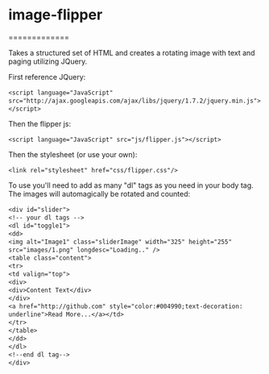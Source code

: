 # image-flipper
=============

Takes a structured set of HTML and creates a rotating image with text and paging utilizing JQuery.

First reference JQuery:

    <script language="JavaScript" src="http://ajax.googleapis.com/ajax/libs/jquery/1.7.2/jquery.min.js"></script>

Then the flipper js:

    <script language="JavaScript" src="js/flipper.js"></script>

Then the stylesheet (or use your own):

    <link rel="stylesheet" href="css/flipper.css"/>

To use you'll need to add as many "dl" tags as you need in your body tag. The images will automagically be rotated and counted:

    <div id="slider">
    <!-- your dl tags -->
    <dl id="toggle1">
    <dd>
    <img alt="Image1" class="sliderImage" width="325" height="255" src="images/1.png" longdesc="Loading.." />
    <table class="content">
    <tr>
    <td valign="top">
    <div>
    <div>Content Text</div>
    </div>
    <a href="http://github.com" style="color:#004990;text-decoration: underline">Read More...</a></td>
    </tr>
    </table>
    </dd>
    </dl>
    <!--end dl tag-->
    </div>

